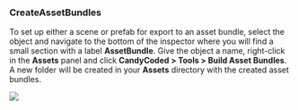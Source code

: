 ### CreateAssetBundles

To set up either a scene or prefab for export to an asset bundle, select the object and navigate to the bottom of the inspector where you will find a small section with a label **AssetBundle**. Give the object a name, right-click in the **Assets** panel and click **CandyCoded > Tools > Build Asset Bundles**. A new folder will be created in your **Assets** directory with the created asset bundles.

![](https://media.giphy.com/media/1itCXXNjNcOdqBeFNl/giphy.gif)
